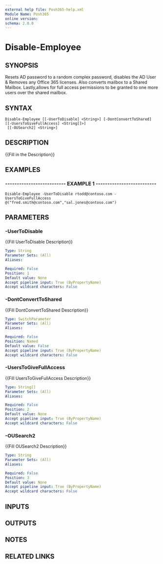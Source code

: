 ```yaml
---
external help file: Posh365-help.xml
Module Name: Posh365
online version: 
schema: 2.0.0
---
```


# Disable-Employee

## SYNOPSIS
Resets AD password to a random complex password, disables the AD User & Removes any Office 365 licenses. 
Also converts mailbox to a Shared Mailbox.
Lastly,allows for full access permissions to be granted to one more users over the shared mailbox.

## SYNTAX

```
Disable-Employee [[-UserToDisable] <String>] [-DontConvertToShared] [[-UsersToGiveFullAccess] <String[]>]
 [[-OUSearch2] <String>]
```

## DESCRIPTION
{{Fill in the Description}}

## EXAMPLES

### -------------------------- EXAMPLE 1 --------------------------
```
Disable-Employee -UserToDisable rtodd@contoso.com -UsersToGiveFullAccess @("fred.smith@contoso.com","sal.jones@contoso.com")
```

## PARAMETERS

### -UserToDisable
{{Fill UserToDisable Description}}

```yaml
Type: String
Parameter Sets: (All)
Aliases: 

Required: False
Position: 1
Default value: None
Accept pipeline input: True (ByPropertyName)
Accept wildcard characters: False
```

### -DontConvertToShared
{{Fill DontConvertToShared Description}}

```yaml
Type: SwitchParameter
Parameter Sets: (All)
Aliases: 

Required: False
Position: Named
Default value: False
Accept pipeline input: True (ByPropertyName)
Accept wildcard characters: False
```

### -UsersToGiveFullAccess
{{Fill UsersToGiveFullAccess Description}}

```yaml
Type: String[]
Parameter Sets: (All)
Aliases: 

Required: False
Position: 2
Default value: None
Accept pipeline input: True (ByPropertyName)
Accept wildcard characters: False
```

### -OUSearch2
{{Fill OUSearch2 Description}}

```yaml
Type: String
Parameter Sets: (All)
Aliases: 

Required: False
Position: 3
Default value: None
Accept pipeline input: True (ByPropertyName)
Accept wildcard characters: False
```

## INPUTS

## OUTPUTS

## NOTES

## RELATED LINKS

